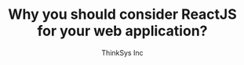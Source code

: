 ---
sections:
  - reactjs
link: 'http://blogs.thinksys.com/why-you-should-consider-reactjs-for-your-web-application/'
title: 'Why you should consider ReactJS for your web application?'
author: 'ThinkSys Inc'
publishedAt: 2017-11-08T00:00:00.000Z
type:
  - article
topics:
  - why_react
suggestedBy:
  - andreamangano
createdAt: 2018-03-20T21:25:35.852Z
reference: aHR0cDovL2Jsb2dzLnRoaW5rc3lzLmNvbS93aHkteW91LXNob3VsZC1jb25zaWRlci1yZWFjdGpzLWZvci15b3VyLXdlYi1hcHBsaWNhdGlvbi8
slug: why-you-should-consider-reactjs-for-your-web-application-by-thinksys-inc
---
